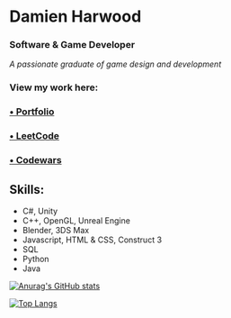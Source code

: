 # Damien Harwood
### Software & Game Developer

*A passionate graduate of game design and development*

### View my work here:
### [• Portfolio](https://vulth-01.github.io)
### [• LeetCode](https://leetcode.com/u/Vulth/)
### [• Codewars](https://www.codewars.com/users/Vulth)

## Skills: 
- C#, Unity
- C++, OpenGL, Unreal Engine
- Blender, 3DS Max
- Javascript, HTML & CSS, Construct 3
- SQL
- Python
- Java

[![Anurag's GitHub stats](https://github-readme-stats.vercel.app/api?username=vulth01&theme=ambient_gradient)](https://github.com/anuraghazra/github-readme-stats)


[![Top Langs](https://github-readme-stats.vercel.app/api/top-langs/?username=vulth01)](https://github.com/vulth01/github-readme-stats)
